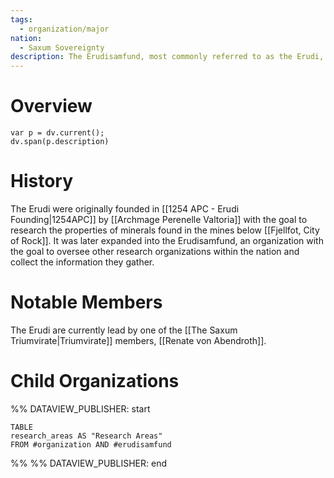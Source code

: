 ```yaml
---
tags:
  - organization/major
nation:
  - Saxum Sovereignty
description: The Erudisamfund, most commonly referred to as the Erudi, are a researching guild based in [[Saxum Sovereignty Overview|Saxum]]. They oversee a number of smaller researching organizations operating in and around the nation. Their mission is to conduct research and gather knowledge that might aid in furthering the goals of the nation, and aid in protecting it. A large portion of their research has gone into developing new ways to produce food in the harsh environments of [[Saxum Sovereignty Overview|Saxum]].
---
```

# Overview
```dataviewjs
var p = dv.current();
dv.span(p.description)
```
# History
The Erudi were originally founded in [[1254 APC - Erudi Founding|1254APC]] by [[Archmage Perenelle Valtoria]] with the goal to research the properties of minerals found in the mines below [[Fjellfot, City of Rock]]. It was later expanded into the Erudisamfund, an organization with the goal to oversee other research organizations within the nation and collect the information they gather.
# Notable Members
The Erudi are currently lead by one of the [[The Saxum Triumvirate|Triumvirate]] members, [[Renate von Abendroth]].
# Child Organizations
%% DATAVIEW_PUBLISHER: start
```dataview
TABLE
research_areas AS "Research Areas"
FROM #organization AND #erudisamfund 
```
%%
%% DATAVIEW_PUBLISHER: end